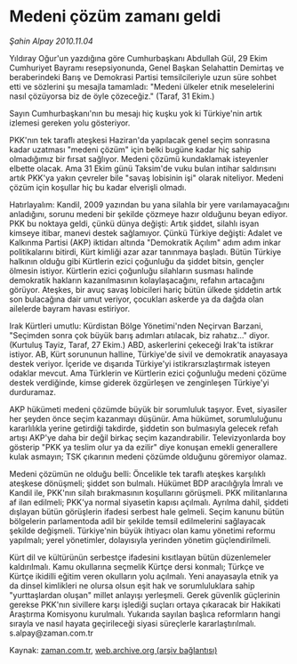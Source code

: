 # Medeni çözüm zamanı geldi

*Şahin Alpay 2010.11.04*

<td class="columnist-detail">
<p>Yıldıray Oğur'un yazdığına göre Cumhurbaşkanı Abdullah Gül, 29 Ekim Cumhuriyet Bayramı resepsiyonunda, Genel Başkan Selahattin Demirtaş ve beraberindeki Barış ve Demokrasi Partisi temsilcileriyle uzun süre sohbet etti ve sözlerini şu mesajla tamamladı: "Medeni ülkeler etnik meselelerini nasıl çözüyorsa biz de öyle çözeceğiz." (Taraf, 31 Ekim.)</p>
<p>
<div id="haberMetinDiv">
<p>Sayın Cumhurbaşkanı'nın bu mesajı hiç kuşku yok ki Türkiye'nin artık izlemesi gereken yolu gösteriyor.
<p>PKK'nın tek taraflı ateşkesi Haziran'da yapılacak genel seçim sonrasına kadar uzatması "medeni çözüm" için belki bugüne kadar hiç sahip olmadığımız bir fırsat sağlıyor. Medeni çözümü kundaklamak isteyenler elbette olacak. Ama 31 Ekim günü Taksim'de vuku bulan intihar saldırısını artık PKK'ya yakın çevreler bile "savaş lobisinin işi" olarak niteliyor. Medeni çözüm için koşullar hiç bu kadar elverişli olmadı.
<p>Hatırlayalım: Kandil, 2009 yazından bu yana silahla bir yere varılamayacağını anladığını, sorunu medeni bir şekilde çözmeye hazır olduğunu beyan ediyor. PKK bu noktaya geldi, çünkü dünya değişti: Artık şiddet, silahlı isyan kimseye itibar, manevi destek sağlamıyor. Çünkü Türkiye değişti: Adalet ve Kalkınma Partisi (AKP) iktidarı altında "Demokratik Açılım" adım adım inkar politikalarını bitirdi, Kürt kimliği azar azar tanınmaya başladı. Bütün Türkiye halkının olduğu gibi Kürtlerin ezici çoğunluğu da şiddet bitsin, gençler ölmesin istiyor. Kürtlerin ezici çoğunluğu silahların susması halinde demokratik hakların kazanılmasının kolaylaşacağını, refahın artacağını görüyor. Ateşkes, bir avuç savaş lobicileri hariç bütün ülkede şiddetin artık son bulacağına dair umut veriyor, çocukları askerde ya da dağda olan ailelerde bayram havası estiriyor.
<p>Irak Kürtleri umutlu: Kürdistan Bölge Yönetimi'nden Neçirvan Barzani, "Seçimden sonra çok büyük barış adımları atılacak, biz rahatız..." diyor. (Kurtuluş Tayiz, Taraf, 27 Ekim.) ABD, askerlerini çekeceği Irak'ta istikrar istiyor. AB, Kürt sorununun halline, Türkiye'de sivil ve demokratik anayasaya destek veriyor. İçeride ve dışarıda Türkiye'yi istikrarsızlaştırmak isteyen odaklar mevcut. Ama Türklerin ve Kürtlerin ezici çoğunluğu medeni çözüme destek verdiğinde, kimse giderek özgürleşen ve zenginleşen Türkiye'yi durduramaz.
<p>AKP hükümeti medeni çözümde büyük bir sorumluluk taşıyor. Evet, siyasiler her şeyden önce seçim kazanmayı düşünür. Ama hükümet, sorumluluğunu kararlılıkla yerine getirdiği takdirde, şiddetin son bulmasıyla gelecek refah artışı AKP'ye daha bir değil birkaç seçim kazandırabilir. Televizyonlarda boy gösterip "PKK ya teslim olur ya da ezilir" diye konuşan emekli generallere kulak asmayın; TSK çıkarının medeni çözümde olduğunu göremiyor olamaz.
<p>Medeni çözümün ne olduğu belli: Öncelikle tek taraflı ateşkes karşılıklı ateşkese dönüşmeli; şiddet son bulmalı. Hükümet BDP aracılığıyla İmralı ve Kandil ile, PKK'nın silah bırakmasının koşullarını görüşmeli. PKK militanlarına af ilan edilmeli; PKK'ya normal siyasetin kapısı açılmalı. Ayrılma dahil, şiddeti dışlayan bütün görüşlerin ifadesi serbest hale gelmeli. Seçim kanunu bütün bölgelerin parlamentoda adil bir şekilde temsil edilmelerini sağlayacak şekilde değişmeli. Türkiye'nin büyük ihtiyacı olan kamu yönetimi reformu yapılmalı; yerel yönetimler, dolayısıyla yerinden yönetim güçlendirilmeli.
<p>Kürt dil ve kültürünün serbestçe ifadesini kısıtlayan bütün düzenlemeler kaldırılmalı. Kamu okullarına seçmelik Kürtçe dersi konmalı; Türkçe ve Kürtçe ikidilli eğitim veren okulların yolu açılmalı. Yeni anayasayla etnik ya da dinsel kimlikleri ne olursa olsun eşit hak ve sorumluluklara sahip "yurttaşlardan oluşan" millet anlayışı yerleşmeli. Gerek güvenlik güçlerinin gerekse PKK'nın sivillere karşı işlediği suçları ortaya çıkaracak bir Hakikati Araştırma Komisyonu kurulmalı. Yukarıda sayılan başlıca reformların hangi sırayla ve nasıl hayata geçirileceği siyasi süreçlerle kararlaştırılmalı. s.alpay@zaman.com.tr</p></p></p></p></p></p></p></div>
</p>
<a href="http://web.archive.org/web/20101224214118/mailto:s.alpay@zaman.com.tr">
</a></td>

Kaynak: [zaman.com.tr](http://zaman.com.tr/yazar.do?yazino=1048638), [web.archive.org (arşiv bağlantısı)](http://web.archive.org/web/20101224214118/http://zaman.com.tr/yazar.do?yazino=1048638)
